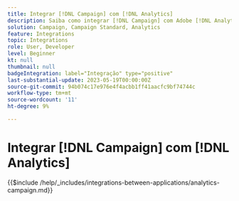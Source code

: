 ```yaml
---
title: Integrar [!DNL Campaign] com [!DNL Analytics]
description: Saiba como integrar [!DNL Campaign] com Adobe [!DNL Analytics].
solution: Campaign, Campaign Standard, Analytics
feature: Integrations
topic: Integrations
role: User, Developer
level: Beginner
kt: null
thumbnail: null
badgeIntegration: label="Integração" type="positive"
last-substantial-update: 2023-05-19T00:00:00Z
source-git-commit: 94b074c17e976e4f4acbb1ff41aacfc9bf74744c
workflow-type: tm+mt
source-wordcount: '11'
ht-degree: 9%

---
```



# Integrar [!DNL Campaign] com [!DNL Analytics]

{{$include /help/_includes/integrations-between-applications/analytics-campaign.md}}
